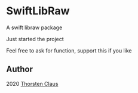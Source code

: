 # SwiftLibRaw

A swift libraw package

Just started the project

Feel free to ask for function, support this if you like


## Author
2020 [Thorsten Claus](https://github.com/tclaus)
